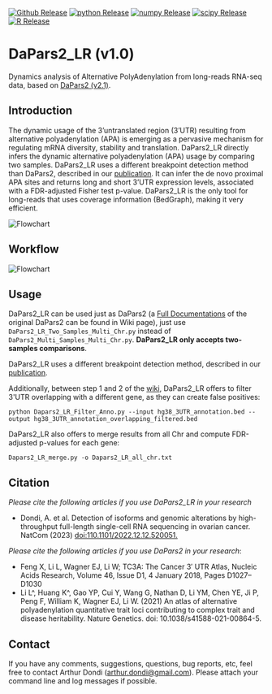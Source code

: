 [![Github Release](https://img.shields.io/badge/release-v2.1-brightgreen)](https://github.com/3UTR/DaPars2)
[![python Release](https://img.shields.io/badge/python-3.8-brightgreen)](https://www.python.org/downloads/)
[![numpy Release](https://img.shields.io/badge/numpy-1.22-brightgreen)](https://numpy.org/)
[![scipy Release](https://img.shields.io/badge/numpy-1.80-brightgreen)](https://scipy.org/)
[![R Release](https://img.shields.io/badge/R-3.6.3-brightgreen)](https://cran.r-project.org/)


# DaPars2_LR (v1.0)

Dynamics analysis of Alternative PolyAdenylation from long-reads RNA-seq data, based on [DaPars2 (v2.1)](https://github.com/3UTR/DaPars2). 

## Introduction

The dynamic usage of the 3’untranslated region (3’UTR) resulting from alternative polyadenylation (APA) is emerging as a pervasive mechanism for regulating mRNA diversity, stability and translation. DaPars2_LR directly infers the dynamic alternative polyadenylation (APA) usage by comparing two samples. DaPars2_LR uses a different breakpoint detection method than DaPars2, described in our [publication](https://www.biorxiv.org/content/10.1101/2022.12.12.520051v3). It can infer the de novo proximal APA sites and returns long and short 3’UTR expression levels, associated with a FDR-adjusted Fisher test p-value. DaPars2_LR is the only tool for long-reads that uses coverage information (BedGraph), making it very efficient. 

![Flowchart](doc/Dapars_readme_COL6A1.png) 

## Workflow

![Flowchart](https://farm8.staticflickr.com/65535/51154541918_8a63879ed1_k.jpg)

## Usage

DaPars2_LR can be used just as DaPars2 (a [Full Documentations](https://github.com/3UTR/DaPars2/wiki) of the original DaPars2 can be found in Wiki page), just use `DaPars2_LR_Two_Samples_Multi_Chr.py` instead of `DaPars2_Multi_Samples_Multi_Chr.py`. **DaPars2_LR only accepts two-samples comparisons**.

DaPars2_LR uses a different breakpoint detection method, described in our [publication](https://doi.org/10.1038/s41467-023-43387-9).

Additionally, between step 1 and 2 of the [wiki](https://github.com/3UTR/DaPars2/wiki), DaPars2_LR offers to filter 3'UTR overlapping with a different gene, as they can create false positives:
```
python Dapars2_LR_Filter_Anno.py --input hg38_3UTR_annotation.bed --output hg38_3UTR_annotation_overlapping_filtered.bed
```

DaPars2_LR also offers to merge results from all Chr and compute FDR-adjusted p-values for each gene:
```
Dapars2_LR_merge.py -o Dapars2_LR_all_chr.txt
```

## Citation

*Please cite the following articles if you use DaPars2_LR in your research*
* Dondi, A. et al. Detection of isoforms and genomic alterations by high-throughput full-length single-cell RNA sequencing in ovarian cancer. NatCom (2023) [doi:110.1101/2022.12.12.520051.](https://doi.org/10.1038/s41467-023-43387-9)

*Please cite the following articles if you use DaPars2 in your research*:
* Feng X, Li L, Wagner EJ, Li W; TC3A: The Cancer 3′ UTR Atlas, Nucleic Acids Research, Volume 46, Issue D1, 4 January 2018, Pages D1027–D1030
* Li L^, Huang K^, Gao YP, Cui Y, Wang G, Nathan D, Li YM, Chen YE, Ji P, Peng F, William K, Wagner EJ, Li W. (2021) An atlas of alternative polyadenylation quantitative trait loci contributing to complex trait and disease heritability. Nature Genetics. doi: 10.1038/s41588-021-00864-5. 

## Contact

If you have any comments, suggestions, questions, bug reports, etc, feel free to contact Arthur Dondi (arthur.dondi@gmail.com). Please attach your command line and log messages if possible.
